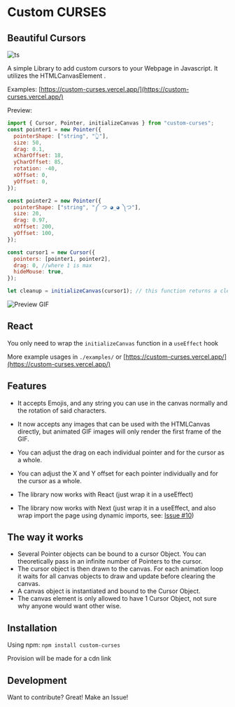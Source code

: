 # Custom CURSES

## Beautiful Cursors

![ts](https://badgen.net/badge/Built%20With/TypeScript/blue)

A simple Library to add custom cursors to your Webpage in Javascript.
It utilizes the HTMLCanvasElement .

Examples: [https://custom-curses.vercel.app/](https://custom-curses.vercel.app/)

Preview:

```javascript
import { Cursor, Pointer, initializeCanvas } from "custom-curses";
const pointer1 = new Pointer({
  pointerShape: ["string", "👆"],
  size: 50,
  drag: 0.1,
  xCharOffset: 18,
  yCharOffset: 85,
  rotation: -40,
  xOffset: 0,
  yOffset: 0,
});

const pointer2 = new Pointer({
  pointerShape: ["string", "༼ つ ◕_◕ ༽つ"],
  size: 20,
  drag: 0.97,
  xOffset: 200,
  yOffset: 100,
});

const cursor1 = new Cursor({
  pointers: [pointer1, pointer2],
  drag: 0, //where 1 is max
  hideMouse: true,
});

let cleanup = initializeCanvas(cursor1); // this function returns a cleanup function that can be used to dispose all the cursors/pointers cleanly
```

![Preview GIF](https://user-images.githubusercontent.com/34871260/186636536-4dff68f9-8b2d-45f2-aeee-0040b52530e1.gif)

## React

You only need to wrap the `initializeCanvas` function in a `useEffect` hook

More example usages in `./examples/` or [https://custom-curses.vercel.app/](https://custom-curses.vercel.app/)

## Features

- It accepts Emojis, and any string you can use in the canvas normally and the rotation of said characters.
- It now accepts any images that can be used with the HTMLCanvas directly, but animated GIF images will only render the first frame of the GIF.
- You can adjust the drag on each individual pointer and for the cursor as a whole.
- You can adjust the X and Y offset for each pointer individually and for the cursor as a whole.

- The library now works with React (just wrap it in a useEffect)
- The library now works with Next (just wrap it in a useEffect, and also wrap import the page using dynamic imports, see: [Issue #10](https://github.com/tochibedford/custom-curses/issues/10))

## The way it works

- Several Pointer objects can be bound to a cursor Object. You can theoretically pass in an infinite number of Pointers to the cursor.
- The cursor object is then drawn to the canvas. For each animation loop it waits for all canvas objects to draw and update before clearing the canvas.
- A canvas object is instantiated and bound to the Cursor Object.
- The canvas element is only allowed to have 1 Cursor Object, not sure why anyone would want other wise.

## Installation

Using npm:
`npm install custom-curses`

Provision will be made for a cdn link

## Development

Want to contribute? Great! Make an Issue!
